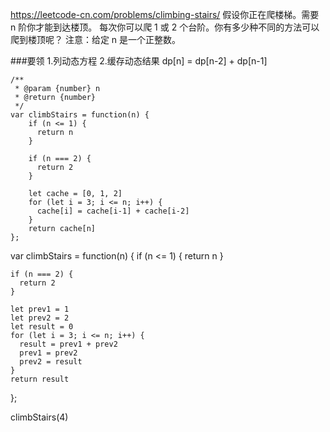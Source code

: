 ﻿
https://leetcode-cn.com/problems/climbing-stairs/
假设你正在爬楼梯。需要 n 阶你才能到达楼顶。
每次你可以爬 1 或 2 个台阶。你有多少种不同的方法可以爬到楼顶呢？
注意：给定 n 是一个正整数。

###要领
1.列动态方程
2.缓存动态结果
dp[n] = dp[n-2] + dp[n-1]
```
/**
 * @param {number} n
 * @return {number}
 */
var climbStairs = function(n) {
    if (n <= 1) {
      return n
    }

    if (n === 2) {
      return 2
    }

    let cache = [0, 1, 2]
    for (let i = 3; i <= n; i++) {
      cache[i] = cache[i-1] + cache[i-2]
    }
    return cache[n]
};

```

var climbStairs = function(n) {
    if (n <= 1) {
      return n
    }

    if (n === 2) {
      return 2
    }

    let prev1 = 1
    let prev2 = 2
    let result = 0
    for (let i = 3; i <= n; i++) {
      result = prev1 + prev2
      prev1 = prev2
      prev2 = result
    }
    return result
};

climbStairs(4)
